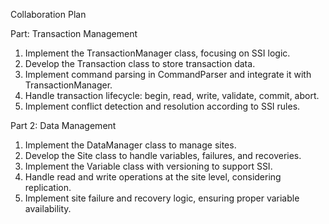 Collaboration Plan

Part: Transaction Management
1. Implement the TransactionManager class, focusing on SSI logic.
2. Develop the Transaction class to store transaction data.
3. Implement command parsing in CommandParser and integrate it with TransactionManager.
4. Handle transaction lifecycle: begin, read, write, validate, commit, abort.
5. Implement conflict detection and resolution according to SSI rules.

Part 2: Data Management
1. Implement the DataManager class to manage sites.
2. Develop the Site class to handle variables, failures, and recoveries.
3. Implement the Variable class with versioning to support SSI.
4. Handle read and write operations at the site level, considering replication.
5. Implement site failure and recovery logic, ensuring proper variable availability.